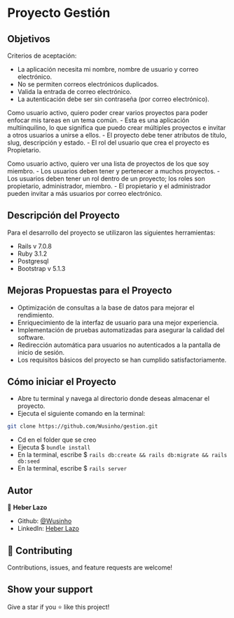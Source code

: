 # Proyecto Gestión

## Objetivos

Criterios de aceptación:
- La aplicación necesita mi nombre, nombre de usuario y correo electrónico.
- No se permiten correos electrónicos duplicados.
- Valida la entrada de correo electrónico.
- La autenticación debe ser sin contraseña (por correo electrónico).

 Como usuario activo, quiero poder crear varios proyectos para poder enfocar mis tareas en un tema común.
    - Esta es una aplicación multiinquilino, lo que significa que puedo crear múltiples proyectos e invitar a otros usuarios a unirse a ellos.
    - El proyecto debe tener atributos de título, slug, descripción y estado.
    - El rol del usuario que crea el proyecto es Propietario.

 Como usuario activo, quiero ver una lista de proyectos de los que soy miembro.
    - Los usuarios deben tener y pertenecer a muchos proyectos.
    - Los usuarios deben tener un rol dentro de un proyecto; los roles son propietario, administrador, miembro.
    - El propietario y el administrador pueden invitar a más usuarios por correo electrónico.

## Descripción del Proyecto

Para el desarrollo del proyecto se utilizaron las siguientes herramientas:

- Rails v 7.0.8
- Ruby 3.1.2
- Postgresql
- Bootstrap v 5.1.3

## Mejoras Propuestas para el Proyecto
- Optimización de consultas a la base de datos para mejorar el rendimiento.
- Enriquecimiento de la interfaz de usuario para una mejor experiencia.
- Implementación de pruebas automatizadas para asegurar la calidad del software.
- Redirección automática para usuarios no autenticados a la pantalla de inicio de sesión.
- Los requisitos básicos del proyecto se han cumplido satisfactoriamente.

## Cómo iniciar el Proyecto

- Abre tu terminal y navega al directorio donde deseas almacenar el proyecto.
- Ejecuta el siguiente comando en la terminal:

```bash
git clone https://github.com/Wusinho/gestion.git
```

- Cd en el folder que se creo
- Ejecuta $ `bundle install`
- En la terminal, escribe  $ `rails db:create && rails db:migrate && rails db:seed`
- En la terminal, escribe  $ `rails server`

## Autor

👤 **Heber Lazo**

- Github: [@Wusinho](https://github.com/Wusinho)
- LinkedIn: [Heber Lazo](https://www.linkedin.com/in/heber-lazo-benza-523266133/)

## 🤝 Contributing

Contributions, issues, and feature requests are welcome!

## Show your support

Give a star if you :star: like this project!

